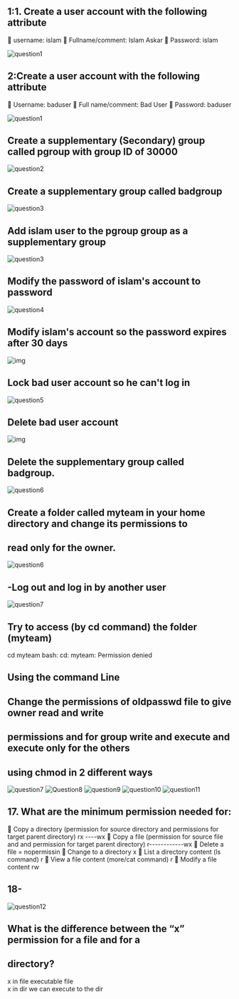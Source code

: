 ## 1:1. Create a user account with the following attribute
 username: islam
 Fullname/comment: Islam Askar
 Password: islam 
 
![question1](https://github.com/heba-eldeabes/Red-Hat-Administration-I/blob/main/images/Screenshot%20from%202025-08-09%2023-20-37.png)
 ##  2:Create a user account with the following attribute
 Username: baduser
 Full name/comment: Bad User
 Password: baduser 
 
![question1](https://github.com/heba-eldeabes/Red-Hat-Administration-I/blob/main/images/Screenshot%20from%202025-08-09%2023-20-37.png)
## Create a supplementary (Secondary) group called pgroup with group ID of 30000 

 ![question2](https://github.com/heba-eldeabes/Red-Hat-Administration-I/blob/main/images/Screenshot%20from%202025-08-09%2023-23-28.png)
 ## Create a supplementary group called badgroup
    
 ![question3](https://github.com/heba-eldeabes/Red-Hat-Administration-I/blob/main/images/Screenshot%20from%202025-08-09%2023-29-01.png)
 ## Add islam user to the pgroup group as a supplementary group
 
 ![question3](https://github.com/heba-eldeabes/Red-Hat-Administration-I/blob/main/images/Screenshot%20from%202025-08-09%2023-29-01.png)
 ## Modify the password of islam's account to password
 
![question4](https://github.com/heba-eldeabes/Red-Hat-Administration-I/blob/main/images/Screenshot%20from%202025-08-09%2023-29-09.png)
## Modify islam's account so the password expires after 30 days
![img](https://github.com/heba-eldeabes/Red-Hat-Administration-I/blob/main/images/Screenshot%20from%202025-08-19%2017-41-26.png)
## Lock bad user account so he can't log in   
![question5](https://github.com/heba-eldeabes/Red-Hat-Administration-I/blob/main/images/Screenshot%20from%202025-08-10%2001-09-22.png)
## Delete bad user account 
![img](https://github.com/heba-eldeabes/Red-Hat-Administration-I/blob/main/images/Screenshot%20from%202025-08-19%2017-18-32.png)
## Delete the supplementary group called badgroup.
 
 ![question6](https://github.com/heba-eldeabes/Red-Hat-Administration-I/blob/main/images/Screenshot%20from%202025-08-10%2001-13-28.png)
 ## Create a folder called myteam in your home directory and change its permissions to
 ## read only for the owner. 


![question6](https://github.com/heba-eldeabes/Red-Hat-Administration-I/blob/main/images/Screenshot%20from%202025-08-10%2001-20-27.png)
## -Log out and log in by another user

![question7](https://github.com/heba-eldeabes/Red-Hat-Administration-I/blob/main/images/Screenshot%20from%202025-08-10%2001-22-00.png)
 ## Try to access (by cd command) the folder (myteam) 
cd  myteam 
bash: cd: myteam: Permission denied  
## Using the command Line
##  Change the permissions of oldpasswd file to give owner read and write
## permissions and for group write and execute and execute only for the others
##  using chmod in 2 different ways
  
 ![question7](https://github.com/heba-eldeabes/Red-Hat-Administration-I/blob/main/images/Screenshot%20from%202025-08-10%2001-30-52.png)
 ![Question8](https://github.com/heba-eldeabes/Red-Hat-Administration-I/blob/main/images/Screenshot%20from%202025-08-10%2001-36-22.png)
 ![question9](https://github.com/heba-eldeabes/Red-Hat-Administration-I/blob/main/images/Screenshot%20from%202025-08-10%2001-37-18.png)
 ![question10](https://github.com/heba-eldeabes/Red-Hat-Administration-I/blob/main/images/Screenshot%20from%202025-08-10%2001-42-17.png)
 ![question11](https://github.com/heba-eldeabes/Red-Hat-Administration-I/blob/main/images/Screenshot%20from%202025-08-10%2001-47-31.png)
 ## 17. What are the minimum permission needed for:
 Copy a directory (permission for source directory and permissions for target
parent directory)  rx ----wx
 Copy a file (permission for source file and and permission for target parent
directory) r------------wx
 Delete a file = nopermissin
 Change to a directory x
 List a directory content (ls command) r
 View a file content (more/cat command) r
 Modify a file content  rw
 ## 18- 
 
 ![question12](https://github.com/heba-eldeabes/Red-Hat-Administration-I/blob/main/images/Screenshot%20from%202025-08-19%2017-21-28.png)
 ## What is the difference between the “x” permission for a file and for a
 ## directory?
x in file  executable file  
x in dir we can execute to the dir    